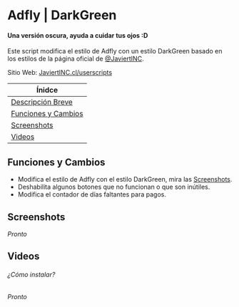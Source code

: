 # Adfly | DarkGreen
#### Una versión oscura, ayuda a cuidar tus ojos :D

Este script modifica el estilo de Adfly con un estilo DarkGreen basado en los estilos de la página oficial de [@JaviertINC](https://javiertinc.cl).

Sitio Web: [JaviertINC.cl/userscripts](https://javiertinc.cl/userscripts/script/adfly.darkgreen)

| Ínidce |
|---|
| [Descripción Breve](#adfly--darkgreen) |
| [Funciones y Cambios](#funciones-y-cambios) |
| [Screenshots](#screenshots) |
| [Videos](#videos) |

## Funciones y Cambios
- Modifica el estilo de Adfly con el estilo DarkGreen, mira las [Screenshots](#screenshots).
- Deshabilita algunos botones que no funcionan o que son inútiles.
- Modifica el contador de días faltantes para pagos.

## Screenshots
_Pronto_

## Videos
###### ¿Cómo instalar?
_Pronto_